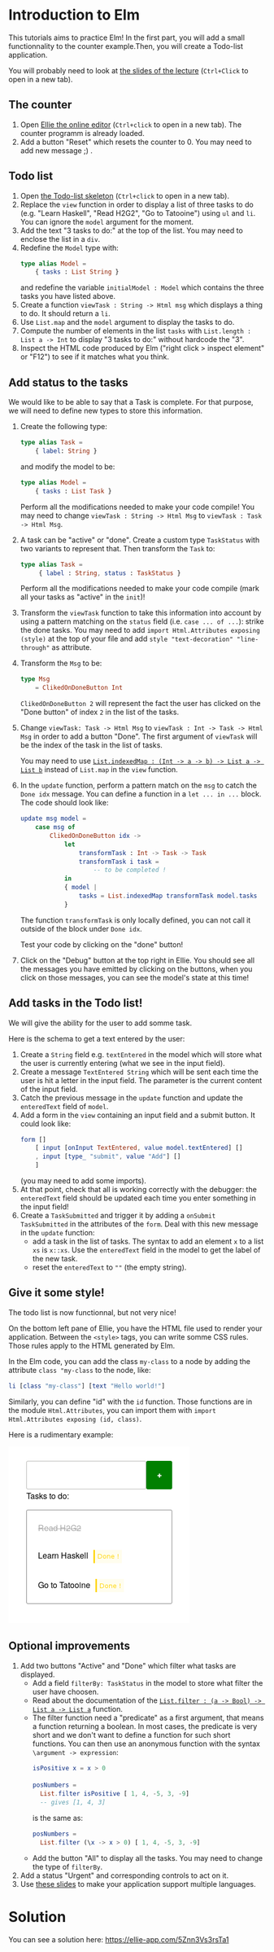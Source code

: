 # Introduction to Elm

This tutorials aims to practice Elm! In the first part, you
will add a small functionnality to the counter example.Then, you will
create a Todo-list application.

You will probably need to look at [the slides of the lecture](https://slides.com/sebbes/the-web-teaching-server-elm-intro/)
(`Ctrl+Click` to open in a new tab).

## The counter

1. Open [Ellie the online editor](https://ellie-app.com) (`Ctrl+click`
   to open in a new tab). The counter
   programm is already loaded.
2. Add a button "Reset" which resets the counter to 0. You may need to
   add new message ;) .


## Todo list

1. Open [the Todo-list skeleton](https://ellie-app.com/5Zg6cdDp3BJa1)
   (`Ctrl+click` to open in a new tab).
1. Replace the `view` function in order to display  a list of
    three tasks  to do (e.g. "Learn Haskell", "Read H2G2",
    "Go to Tatooine") using `ul` and `li`. You can ignore the
    `model` argument for the moment.
1. Add the text "3 tasks to do:" at the top of the list. You may need
   to enclose the list in a `div`.
1. Redefine the `Model` type with:
    ```elm
    type alias Model =
        { tasks : List String }
    ```
    and redefine the variable `initialModel : Model` which contains
    the three tasks you have listed above.
1. Create a function `viewTask : String -> Html msg` which
   displays a thing to do. It should return a `li`.
1. Use `List.map` and the `model` argument to display the
   tasks to do.
1. Compute the number of elements in the list `tasks` with `List.length : List a -> Int`
   to display "3 tasks to do:" without hardcode the "3".
1. Inspect the HTML code produced by Elm ("right click > inspect element"
    or "F12") to see if it matches what you think.

## Add status to the tasks

We would like to be able to say that a Task is complete. For that
purpose, we will need to define new types to store this information.

1. Create the following type:
    ```elm
    type alias Task =
        { label: String }
    ```
    and modify the model to be:
    ```elm
    type alias Model =
        { tasks : List Task }
    ```
    Perform all the modifications needed to make your code compile! You may
    need to change `viewTask : String -> Html Msg` to
    `viewTask : Task -> Html Msg`.
1. A task can be "active" or "done". Create a custom type
   `TaskStatus` with two variants
   to represent that. Then transform the `Task` to:
   ```elm
   type alias Task =
        { label : String, status : TaskStatus }
    ```
    Perform all the modifications needed to make your code compile (mark
    all your tasks as "active" in the `init`)!
1. Transform the `viewTask` function to take this information into account
    by using a pattern matching on the `status` field (i.e.
    `case ... of ...`):
    strike the done tasks. You may need to add
    `import Html.Attributes exposing (style)` at the top of
    your file and add `style "text-decoration" "line-through"` as attribute.
1. Transform the `Msg` to be:
    ```elm
    type Msg
        = ClikedOnDoneButton Int
    ```
    `ClikedOnDoneButton 2` will represent the fact the user has clicked on
    the "Done button" of index `2` in the list of the tasks.
1. Change `viewTask: Task -> Html Msg` to
    `viewTask : Int -> Task -> Html Msg` in order to add a button
    "Done". The first argument of `viewTask` will be the index of the
    task in the list of tasks.

    You may need to use
    [`List.indexedMap : (Int -> a -> b) -> List a -> List b`](https://package.elm-lang.org/packages/elm/core/latest/List#indexedMap)
    instead of `List.map`
    in the `view` function.
1. In the `update` function, perform a pattern match on the `msg`
    to catch the `Done idx` message. You can define
    a function in a `let ... in ...` block. The code should look like:
    ```elm
    update msg model =
        case msg of
            ClikedOnDoneButton idx ->
                let
                    transformTask : Int -> Task -> Task
                    transformTask i task =
                        -- to be completed !
                in
                { model |
                    tasks = List.indexedMap transformTask model.tasks
                }
    ```
    The function `transformTask` is only locally defined, you can not
    call it outside of the block under `Done idx`.

    Test your code by clicking on the "done" button!
1. Click on the "Debug" button at the top right in Ellie. You should see
    all the messages you have emitted by clicking on the buttons, when you click on those messages, you can see the model's state at this time!

## Add tasks in the Todo list!
We will give the ability for the user to add somme task.

Here is the schema to get a text entered by the user:
1. Create a `String` field e.g. `textEntered` in the model which will
   store what the user is currently entering (what we see in the input
   field).
1. Create a message `TextEntered String` which will be sent each time the user
   is hit a letter in the input field. The parameter is the current content
   of the input field.
1. Catch the previous message in the `update` function and update the
   `enteredText` field of `model`.
1. Add a form in the `view` containing an input field and a submit button. It
    could look like:
    ```elm
    form []
        [ input [onInput TextEntered, value model.textEntered] []
        , input [type_ "submit", value "Add"] []
        ]
    ```
    (you may need to add some imports).
1. At that point, check that all is working correctly with the debugger: the
    `enteredText` field should be updated each time you enter something in
    the input field!
1. Create a `TaskSubmitted` and trigger it by adding a `onSubmit TaskSubmitted`
   in the attributes of the `form`. Deal with this new message in the `update`
   function:
   * add a task in the list of tasks. The syntax to add an element `x` to a
     list `xs` is `x::xs`. Use the `enteredText` field in the model to get
     the label of the new task.
   * reset the `enteredText` to `""` (the empty string).


## Give it some style!
The todo list is now functionnal, but not very nice!

On the bottom left pane of Ellie, you have the HTML file used to render your
application. Between the `<style>` tags, you can write somme CSS rules.
Those rules apply to the HTML generated by Elm.

In the Elm code, you can add the class `my-class` to a node by adding the attribute
`class "my-class` to the node, like:
```elm
li [class "my-class"] [text "Hello world!"]
```
Similarly, you can define "id" with the `id` function. Those functions are
in the module `Html.Attributes`, you can import them with
`import Html.Attributes exposing (id, class)`.

Here is a rudimentary example:

![style example](example-todo.png)


## Optional improvements

1. Add two buttons "Active" and "Done" which filter what tasks are
    displayed.
    * Add a field `filterBy: TaskStatus` in the model
      to store what filter the user have choosen.
    * Read about the documentation of the
      [`List.filter : (a -> Bool) -> List a -> List a`](https://package.elm-lang.org/packages/elm/core/latest/List#filter)
      function.
    * The filter function need a "predicate" as a first argument, that means
      a function returning a boolean. In most cases, the predicate is very short
      and we don't want to define a function for such short functions. You can
      then use an anonymous function with the syntax `\argument -> expression`:
      ```elm
      isPositive x = x > 0

      posNumbers =
        List.filter isPositive [ 1, 4, -5, 3, -9]
        -- gives [1, 4, 3]
      ```
      is the same as:
      ```elm
      posNumbers =
        List.filter (\x -> x > 0) [ 1, 4, -5, 3, -9]
      ```
    * Add the button "All" to display all the tasks. You may need to change
      the type of `filterBy`.
1. Add a status "Urgent" and corresponding controls to act on it.
1. Use [these slides](https://slides.com/sebbes/pratical-intro-to-algebraic-data-types/live?context=editing#/18)
   to make your application support multiple languages.


# Solution

You can see a solution here: https://ellie-app.com/5Znn3Vs3rsTa1






